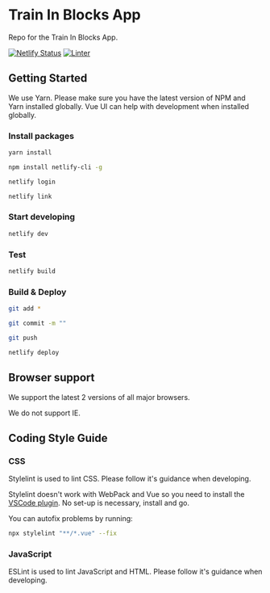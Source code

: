 # Train In Blocks App

Repo for the Train In Blocks App.

[![Netlify Status](https://api.netlify.com/api/v1/badges/15bb0c86-8028-4fac-88a2-87c773801c9a/deploy-status)](https://app.netlify.com/sites/train-in-blocks/deploys)
[![Linter](https://github.com/Train-In-Blocks-Ltd/App/actions/workflows/lint.yml/badge.svg)](https://github.com/Train-In-Blocks-Ltd/App/actions/workflows/lint.yml)

## Getting Started

We use Yarn. Please make sure you have the latest version of NPM and Yarn installed globally. Vue UI can help with development when installed globally.

### Install packages

```bash
yarn install

npm install netlify-cli -g

netlify login

netlify link
```

### Start developing

```bash
netlify dev
```

### Test

```bash
netlify build
```

### Build & Deploy

```bash
git add *

git commit -m ""

git push

netlify deploy
```

## Browser support

We support the latest 2 versions of all major browsers.

We do not support IE.

## Coding Style Guide

### CSS

Stylelint is used to lint CSS. Please follow it's guidance when developing.

Stylelint doesn't work with WebPack and Vue so you need to install the [VSCode plugin](https://marketplace.visualstudio.com/items?itemName=stylelint.vscode-stylelint). No set-up is necessary, install and go.

You can autofix problems by running:

```bash
npx stylelint "**/*.vue" --fix
```

### JavaScript

ESLint is used to lint JavaScript and HTML. Please follow it's guidance when developing.
